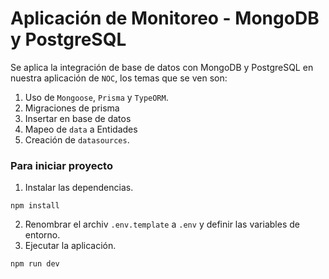 # Aplicación de Monitoreo - MongoDB y PostgreSQL

Se aplica la integración de base de datos con MongoDB y PostgreSQL en nuestra aplicación de `NOC`, los temas que se ven son:

1. Uso de `Mongoose`, `Prisma` y `TypeORM`.
2. Migraciones de prisma
3. Insertar en base de datos
4. Mapeo de `data` a Entidades
5. Creación de `datasources`.

### Para iniciar proyecto

1. Instalar las dependencias. 
```
npm install
```
2. Renombrar el archiv `.env.template` a `.env` y definir las variables de entorno.
3. Ejecutar la aplicación. 
```
npm run dev
```



